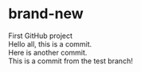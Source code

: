 # brand-new
First GitHub project<br>
Hello all, this is a commit.<br>
Here is another commit.<br>
This is a commit from the test branch!<br>